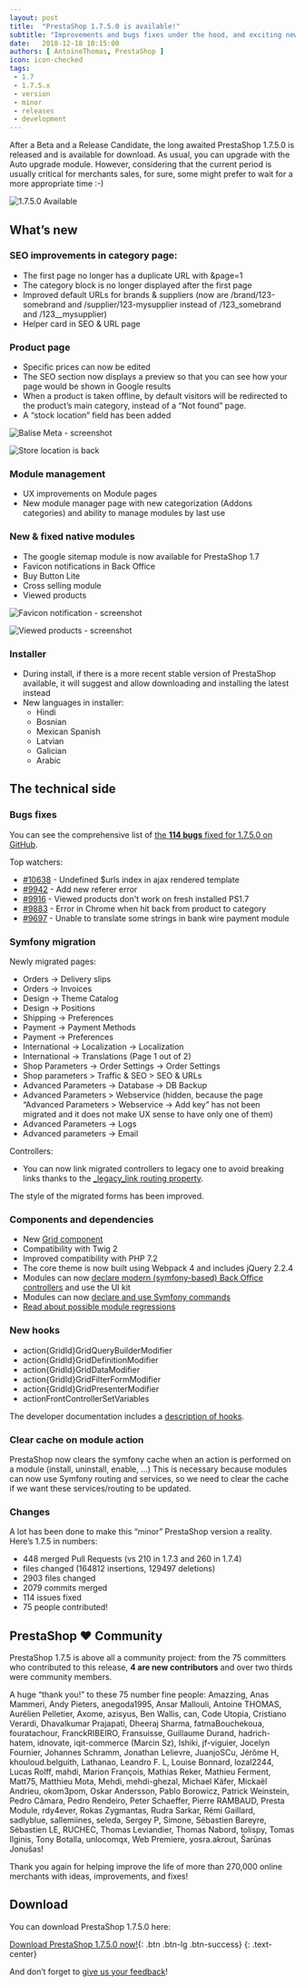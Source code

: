 ```yaml
---
layout: post
title:  "PrestaShop 1.7.5.0 is available!"
subtitle: "Improvements and bugs fixes under the hood, and exciting new features"
date:   2018-12-18 10:15:00
authors: [ AntoineThomas, PrestaShop ]
icon: icon-checked
tags:
 - 1.7
 - 1.7.5.x
 - version
 - minor
 - releases
 - development
---
```


After a Beta and a Release Candidate, the long awaited PrestaShop 1.7.5.0 is released and is available for download.
As usual, you can upgrade with the Auto upgrade module. However, considering that the current period is usually critical for merchants sales, for sure, some might prefer to wait for a more appropriate time :-)

![1.7.5.0 Available](/assets/images/2018/12/1.7.5.jpg)

## What’s new

### SEO improvements in category page:

- The first page no longer has a duplicate URL with &page=1
- The category block is no longer displayed after the first page
- Improved default URLs for brands & suppliers (now are /brand/123-somebrand and /supplier/123-mysupplier instead of /123_somebrand and /123__mysupplier)
- Helper card in SEO & URL page


### Product page

- Specific prices can now be edited
- The SEO section now displays a preview so that you can see how your page would be shown in Google results
- When a product is taken offline, by default visitors will be redirected to the product’s main category, instead of a “Not found” page.
- A “stock location” field has been added

![Balise Meta - screenshot](/assets/images/2018/12/baliseMeta.jpg)

![Store location is back](/assets/images/2018/12/storeLocation.jpg)


### Module management

- UX improvements on Module pages
- New module manager page with new categorization (Addons categories) and ability to manage modules by last use


### New & fixed native modules

- The google sitemap module is now available for PrestaShop 1.7
- Favicon notifications in Back Office
- Buy Button Lite
- Cross selling module
- Viewed products

![Favicon notification - screenshot](/assets/images/2018/12/faviconNotifications.png)

![Viewed products - screenshot](/assets/images/2018/12/viewedProducts.jpg)


### Installer

- During install, if there is a more recent stable version of PrestaShop available, it will suggest and allow downloading and installing the latest instead
- New languages in installer:
  - Hindi
  - Bosnian
  - Mexican Spanish
  - Latvian
  - Galician
  - Arabic


## The technical side

### Bugs fixes

You can see the comprehensive list of [the **114 bugs** fixed for 1.7.5.0 on GitHub](https://github.com/PrestaShop/PrestaShop/issues?q=is%3Aissue+label%3ABug+milestone%3A1.7.5.0+is%3Aclosed).

Top watchers:

- [#10638](https://github.com/PrestaShop/PrestaShop/issues/10638) - Undefined $urls index in ajax rendered template
- [#9942](https://github.com/PrestaShop/PrestaShop/issues/9942) - Add new referer error 
- [#9916](https://github.com/PrestaShop/PrestaShop/issues/9916) - Viewed products don't work on fresh installed PS1.7 
- [#9883](https://github.com/PrestaShop/PrestaShop/issues/9883) - Error in Chrome when hit back from product to category 
- [#9697](https://github.com/PrestaShop/PrestaShop/issues/9697) - Unable to translate some strings in bank wire payment module 


### Symfony migration

Newly migrated pages:

- Orders -> Delivery slips
- Orders -> Invoices
- Design -> Theme Catalog
- Design -> Positions
- Shipping -> Preferences
- Payment -> Payment Methods
- Payment -> Preferences
- International -> Localization -> Localization
- International -> Translations (Page 1 out of 2)
- Shop Parameters -> Order Settings -> Order Settings
- Shop parameters > Traffic & SEO > SEO & URLs
- Advanced Parameters -> Database -> DB Backup
- Advanced Parameters > Webservice (hidden, because the page “Advanced Parameters > Webservice -> Add key” has not been migrated and it does not make UX sense to have only one of them)
- Advanced Parameters -> Logs
- Advanced parameters -> Email

Controllers:

- You can now link migrated controllers to legacy one to avoid breaking links thanks to the [_legacy_link routing property](https://devdocs.prestashop.com/1.7/development/architecture/migration-guide/controller-routing/#more-about-the-legacy-link-property).

The style of the migrated forms has been improved.


### Components and dependencies

- New [Grid component](https://devdocs.prestashop.com/1.7/development/components/grid/)
- Compatibility with Twig 2
- Improved compatibility with PHP 7.2
- The core theme is now built using Webpack 4 and includes jQuery 2.2.4
- Modules can now [declare modern (symfony-based) Back Office controllers](https://devdocs.prestashop.com/1.7/modules/concepts/controllers/admin-controllers/) and use the UI kit
- Modules can now [declare and use Symfony commands](https://devdocs.prestashop.com/1.7/modules/concepts/commands/)
- [Read about possible module regressions](https://devdocs.prestashop.com/1.7/modules/core_updates/1.7.5/)


### New hooks

- action{GridId}GridQueryBuilderModifier
- action{GridId}GridDefinitionModifier
- action{GridId}GridDataModifier
- action{GridId}GridFilterFormModifier
- action{GridId}GridPresenterModifier
- actionFrontControllerSetVariables

The developer documentation includes a [description of hooks](https://devdocs.prestashop.com/1.7/modules/concepts/hooks/list-of-hooks/).


### Clear cache on module action

PrestaShop now clears the symfony cache when an action is performed on a module (install, uninstall, enable, …) This is necessary because modules can now use Symfony routing and services, so we need to clear the cache if we want these services/routing to be updated.


### Changes

A lot has been done to make this “minor” PrestaShop version a reality. Here’s 1.7.5 in numbers:

- 448 merged Pull Requests (vs 210 in 1.7.3 and 260 in 1.7.4)
- files changed (164812 insertions, 129497 deletions)
- 2903 files changed
- 2079 commits merged
- 114 issues fixed
- 75 people contributed!


## PrestaShop ❤ Community

PrestaShop 1.7.5 is above all a community project: from the 75 committers who contributed to this release, **4 are new contributors** and over two thirds were community members.

A huge “thank you!” to these 75 number fine people: Amazzing, Anas Mammeri, Andy Pieters, anegoda1995, Ansar Mallouli, Antoine THOMAS, Aurélien Pelletier, Axome, azisyus, Ben Wallis, can, Code Utopia, Cristiano Verardi, Dhavalkumar Prajapati, Dheeraj Sharma, fatmaBouchekoua, fouratachour, FranckRIBEIRO, Fransuisse, Guillaume Durand, hadrich-hatem, idnovate, iqit-commerce (Marcin Sz), Ishiki, jf-viguier, Jocelyn Fournier, Johannes Schramm, Jonathan Lelievre, JuanjoSCu, Jérôme H, khouloud.belguith, Lathanao, Leandro F. L, Louise Bonnard, lozal2244, Lucas Rolff, mahdi, Marion François, Mathias Reker, Mathieu Ferment, Matt75, Matthieu Mota, Mehdi, mehdi-ghezal, Michael Käfer, Mickaël Andrieu, okom3pom, Oskar Andersson, Pablo Borowicz, Patrick Weinstein, Pedro Câmara, Pedro Rendeiro, Peter Schaeffer, Pierre RAMBAUD, Presta Module, rdy4ever, Rokas Zygmantas, Rudra Sarkar, Rémi Gaillard, sadlyblue, sallemiines, seleda, Sergey P, Simone, Sébastien Bareyre, Sébastien LE, RUCHEC, Thomas Leviandier, Thomas Nabord, tolispy, Tomas Ilginis, Tony Botalla, unlocomqx, Web Premiere, yosra.akrout, Šarūnas Jonušas!

Thank you again for helping improve the life of more than 270,000 online merchants with ideas, improvements, and fixes!


## Download

You can download PrestaShop 1.7.5.0 here:


[Download PrestaShop 1.7.5.0 now!](https://www.prestashop.com/en/download){: .btn .btn-lg .btn-success}
{: .text-center}
 
And don’t forget to [give us your feedback](https://github.com/PrestaShop/PrestaShop/issues/new/choose)! 
